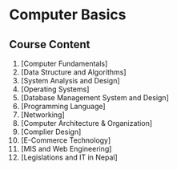# Computer Basics

## Course Content

1. [Computer Fundamentals]
2. [Data Structure and Algorithms]
3. [System Analysis and Design]
4. [Operating Systems]
5. [Database Management System and Design]
6. [Programming Language]
7. [Networking]
8. [Computer Architecture & Organization]
9. [Complier Design]
10. [E-Commerce Technology]
11. [MIS and Web Engineering]
12. [Legislations and IT in Nepal]
